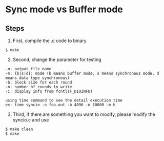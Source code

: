 # Sync mode vs Buffer mode
## Steps
1. First, compile the .c code to binary
```command
$ make
```

2. Second, change the parameter for testing  
```command
-o: output file name
-m: {b|s|d}: mode (b means buffer mode, s means synchronous mode, d means data type synchronous)
-b: block size for each round
-n: number of rounds to write
-i: display info from fcntl(F_DIOINFO)

using time command to see the detail execution time
ex: time syncio -o foo.out -b 4096 -n 10000 -m b
```
3. Third, if there are something you want to modify, please modify the syncio.c and use
```command
$ make clean
$ make
```
